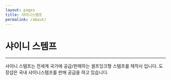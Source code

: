 ```yaml
---
layout: pages
title: 샤이니스템프
permalink: /about/
---
```


# 샤이니 스템프
---

샤이니 스템프는 전세계 국가에 공급/판매하는 셀프잉크형 스템프를 제작사 입니다. 
도장샵은 국내 샤이니스템프를 판매 공급을 하고 있습니다.

